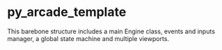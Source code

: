 # py_arcade_template
This barebone structure includes a main Engine class, events and inputs manager, a global state machine and multiple viewports.
